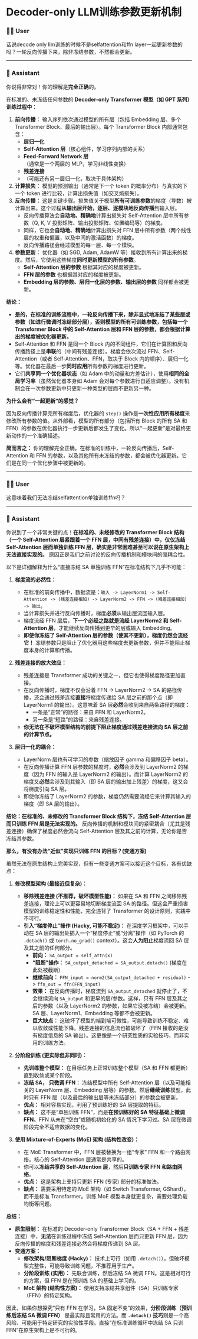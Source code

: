 # Decoder-only LLM训练参数更新机制

### 🧑‍💻 User

话说decode only llm训练的时候不是selfattention和ffn layer一起更新参数的吗？一轮反向传播下来，除非冻结参数，不然都会更新。

---

### 🤖 Assistant

你说得非常对！你的理解是**完全正确**的。

在标准的、未冻结任何参数的 **Decoder-only Transformer 模型（如 GPT 系列）训练过程中**：

1.  **前向传播：** 输入序列依次通过模型的所有层（包括 Embedding 层、多个 Transformer Block、最后的输出层）。每个 Transformer Block 内部通常包含：
    *   **层归一化**
    *   **Self-Attention 层**（核心组件，学习序列内部的关系）
    *   **Feed-Forward Network 层**（通常是一个两层的 MLP，学习非线性变换）
    *   **残差连接**
    *   （可能还有另一层归一化，取决于具体架构）
2.  **计算损失：** 模型的预测输出（通常是下一个 token 的概率分布）与真实的下一个 token 进行比较，计算出损失值（如交叉熵损失）。
3.  **反向传播：** 这是关键步骤。损失值关于模型**所有可训练参数**的梯度（导数）被计算出来。这个过程**从输出层开始，逐层、逐模块地反向传播**到输入层。
    *   反向传播算法会**自动地、精确地**计算出损失对 Self-Attention 层中所有参数（Q, K, V 投影矩阵、输出投影矩阵、位置编码等）的梯度。
    *   同样，它也会**自动地、精确地**计算出损失对 FFN 层中所有参数（两个线性层的权重和偏置，以及中间的激活函数）的梯度。
    *   反向传播路径会经过模型的每一层、每一个模块。
4.  **参数更新：** 优化器（如 SGD, Adam, AdamW 等）接收到所有计算出来的梯度。然后，它使用这些梯度**同时更新模型的所有参数**。
    *   **Self-Attention 层的参数** 根据其对应的梯度被更新。
    *   **FFN 层的参数** 也根据其对应的梯度被更新。
    *   **Embedding 层的参数、层归一化层的参数、输出层的参数** 同样都会被更新。

**结论：**

*   **是的，在标准的训练流程中，一轮反向传播下来，除非显式地冻结了某些层或参数（如进行微调时冻结部分层），否则模型的所有可训练参数，包括每一个 Transformer Block 中的 Self-Attention 层和 FFN 层的参数，都会根据计算出的梯度被优化器更新。**
*   Self-Attention 和 FFN 是同一个 Block 内的不同组件，它们在计算图和反向传播路径上是**串联**的（中间有残差连接）。梯度会依次流过 FFN、Self-Attention（或者 Self-Attention、FFN，取决于 Block 内的顺序）、层归一化等。优化器在最后一步**同时应用**所有参数的梯度进行更新。
*   它们**共享同一个优化器状态**（如 Adam 中的动量和方差估计），使用**相同的全局学习率**（虽然优化器本身如 Adam 会对每个参数进行自适应调整）。没有机制会在一次参数更新中只更新一种类型的层而不更新另一种。

**为什么会有“一起更新”的感觉？**

因为反向传播计算完所有梯度后，优化器的 `step()` 操作是**一次性应用所有梯度**来修改所有参数的值。从外部看，模型的所有部分（包括所有 Block 的所有 SA 和 FFN）的参数在优化器执行一步更新后都发生了变化。所以“一起更新”是对最终更新动作的一个准确描述。

**简而言之：** 你的理解完全正确。在标准的训练中，一轮反向传播后，Self-Attention 和 FFN 的参数，以及其他所有未冻结的参数，都会被优化器更新。它们是在同一个优化步骤中被更新的。

---

### 🧑‍💻 User

这意味着我们无法冻结selfattention单独训练ffn吗？

---

### 🤖 Assistant

你说到了一个非常关键的点！**在标准的、未经修改的 Transformer Block 结构（一个 Self-Attention 层紧跟着一个 FFN 层，中间有残差连接）中，仅仅冻结 Self-Attention 层而单独训练 FFN 层，确实是非常困难甚至可以说在原生架构上无法直接实现的。** 原因正是我们之前讨论的反向传播机制和模块间的强耦合性。

以下是详细解释为什么“直接冻结 SA 单独训练 FFN”在标准结构下几乎不可能：

1.  **梯度流的必然性：**
    *   在标准的前向传播中，数据流是：`输入 -> LayerNorm1 -> Self-Attention -> (残差连接相加) -> LayerNorm2 -> FFN -> (残差连接相加) -> 输出`。
    *   当计算损失并进行反向传播时，梯度**必须**从输出层流回输入层。
    *   梯度流经 FFN 层后，**下一个必经之路就是流经 LayerNorm2 和 Self-Attention 层**，才能继续反向传播到更早的层或输入 Embedding。
    *   **即使你冻结了 Self-Attention 层的参数（使其不更新），梯度仍然会流经它！** 冻结参数只是阻止了优化器用这些梯度去更新参数，但并不能阻止梯度本身的计算和传播。

2.  **残差连接的放大效应：**
    *   残差连接是 Transformer 成功的关键之一，但它也使得梯度路径更加直接。
    *   在反向传播时，梯度不仅会沿着 FFN -> LayerNorm2 -> SA 的路径传播，还会通过残差连接**直接**将梯度传递给 SA 层之前的那个点（即 LayerNorm1 的输出）。这意味着 SA 层**必然**会收到来自两条路径的梯度：
        *   一条是“正常”的路径：来自 FFN 和 LayerNorm2。
        *   另一条是“短路”的路径：来自残差连接。
    *   **你无法在不破坏模型结构的前提下阻止梯度通过残差连接流向 SA 层之前的计算节点。**

3.  **层归一化的耦合：**
    *   LayerNorm 层也有可学习的参数（缩放因子 gamma 和偏移因子 beta）。
    *   在反向传播计算 FFN 层参数的梯度时，**必然**会涉及到 LayerNorm2 的梯度（因为 FFN 的输入是 LayerNorm2 的输出）。而计算 LayerNorm2 的梯度又**必然**会涉及到其输入（即 SA 层的输出加上残差）的梯度，这又会将梯度引向 SA 层。
    *   即使你冻结了 LayerNorm2 的参数，梯度仍然需要流经它来计算其输入的梯度（即 SA 层的输出）。

**结论：在标准的、未修改的 Transformer Block 结构下，冻结 Self-Attention 层而只训练 FFN 层是无法实现的。** 反向传播的机制和模块间的紧密耦合（尤其是残差连接）确保了梯度必然会流向 Self-Attention 层及其之前的计算，无论你是否冻结其参数。

**那么，有没有办法“近似”实现只训练 FFN 的目标？(变通方案)**

虽然无法在原生结构上完美实现，但有一些变通方案可以接近这个目标，各有优缺点：

1.  **修改模型架构 (最接近但复杂)：**
    *   **移除残差连接 (不推荐，破坏模型性能)：** 如果在 SA 和 FFN 之间移除残差连接，理论上可以更容易地切断梯度流回 SA 的路径。但这会严重损害模型的训练稳定性和性能，完全违背了 Transformer 的设计原则，实践中不可行。
    *   **引入“梯度停止”操作 (Hacky, 可能不稳定)：** 在深度学习框架中，可以手动在 SA 层的输出处插入一个“梯度停止”或“分离”操作（如 PyTorch 的 `.detach()` 或 `torch.no_grad()` context）。这会**人为阻止**梯度流回 SA 层及其之前的任何部分。
        *   **前向：** `SA_output = self_attn(x)`
        *   **“阻断”操作：** `SA_output_detached = SA_output.detach()` (梯度在此处被截断)
        *   **继续前向：** `FFN_input = norm2(SA_output_detached + residual)` -> `ffn_out = ffn(FFN_input)`
        *   **效果：** 在反向传播时，梯度流到 `SA_output_detached` 就停止了，不会继续流向 `SA_output` 和更早的层/参数。这样，只有 FFN 层及其之后的参数（以及 LayerNorm2 的参数，如果它没被冻结）会被更新。SA 层、LayerNorm1、Embedding 等都不会被更新。
        *   **巨大缺点：** 这破坏了模型的端到端可微性，可能导致训练不稳定、难以收敛或性能下降。残差连接的信息流也被破坏了（FFN 接收的是没有梯度信息的 SA 输出）。这更像是一个研究性质的实验技巧，而非实用的训练方法。

2.  **分阶段训练 (更实际但非同时)：**
    *   **先训练整个模型：** 在目标任务上正常训练整个模型（SA 和 FFN 都更新）直到收敛或某个阶段。
    *   **冻结 SA， 只微调 FFN：** 冻结模型中所有 Self-Attention 层（以及可能相关的 LayerNorm 层、Embedding 层等）的参数。然后**继续训练**模型，此时只有 FFN 层（以及最后的输出层等未冻结部分）的参数会被更新。
    *   **优点：** 相对容易实现，利用了预训练好的 SA 层提取的特征。
    *   **缺点：** 这不是“单独训练 FFN”，而是**在预训练好的 SA 特征基础上微调 FFN**。FFN 从未在“空白”或随机初始化的 SA 情况下学习过。SA 层在微调阶段完全不适应数据的变化。

3.  **使用 Mixture-of-Experts (MoE) 架构 (结构性改变)：**
    *   在 MoE Transformer 中，FFN 层被替换为一组“专家” FFN 和一个路由网络。核心的 Self-Attention 层通常是共享的。
    *   你可以**冻结共享的 Self-Attention 层**，然后**只训练专家 FFN 和路由网络**。
    *   **优点：** 这是架构上支持只更新 FFN (专家) 部分的标准做法。
    *   **缺点：** 需要采用特定的 MoE 架构（如 Switch Transformer, GShard），而不是标准 Transformer。训练 MoE 模型本身就更复杂，需要处理负载均衡等问题。

**总结：**

*   **原生限制：** 在标准的 Decoder-only Transformer Block（SA + FFN + 残差连接）中，**无法**在训练过程中冻结 Self-Attention 层而只更新 FFN 层，因为反向传播的梯度和残差连接必然会将梯度传递到 SA 层。
*   **变通方案：**
    *   **修改架构/阻断梯度 (Hacky)：** 技术上可行（如用 `.detach()`），但破坏模型完整性，可能导致训练问题，不推荐用于生产。
    *   **分阶段训练 (实用)：** 先联合训练，然后冻结 SA 微调 FFN。这是相对可行的方案，但 FFN 是在预训练 SA 的基础上学习的。
    *   **MoE 架构 (结构性方案)：** 使用支持冻结共享组件（SA）只训练专家（FFN）的特定架构。

因此，如果你想探究“只有 FFN 在学习，SA 固定不变”的效果，**分阶段训练（预训练后冻结 SA 微调 FFN）** 是最实际且常用的方法。而 **`.detach()` 技巧**则是一个高风险、可能用于特定研究的实验性手段。直接“在标准训练循环中冻结 SA 只训 FFN”在原生架构上是不可行的。